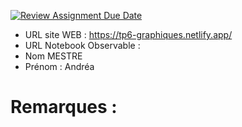 [![Review Assignment Due Date](https://classroom.github.com/assets/deadline-readme-button-22041afd0340ce965d47ae6ef1cefeee28c7c493a6346c4f15d667ab976d596c.svg)](https://classroom.github.com/a/gSiCmYxP)
- URL site WEB : https://tp6-graphiques.netlify.app/
- URL Notebook Observable :
- Nom MESTRE
- Prénom : Andréa

# Remarques :
